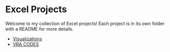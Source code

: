 # Excel Projects
Welcome to my collection of Excel projects! Each project is in its own folder with a README for more details.

- [Visualizations](./Visualization)
- [VBA CODES](./VBA)

